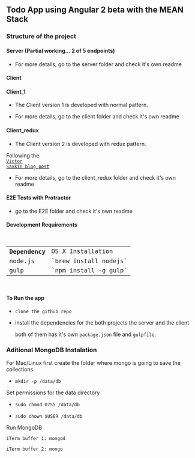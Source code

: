 ## Todo App using Angular 2 beta with the MEAN Stack

### Structure of the project

#### Server (Partial working... 2 of 5 endpoints)

- For more details, go to the server folder and check it's own readme

#### Client

#### Client_1

- The Client version 1 is developed with normal pattern.

- For more details, go to the client folder and check it's own readme

#### Client_redux

- The Client version 2 is developed with redux pattern.

Following the <code>
<a href="http://victorsavkin.com/post/137821436516/managing-state-in-angular-2-applications" tagret="_blank">Victor Savkin blog post</a>
</code>

- For more details, go to the client_redux folder and check it's own readme


#### E2E Tests with Protractor

- go to the E2E folder and check it's own readme

#### Development Requirements
<code>
<table>
<tr>
<th>Dependency</td><td>OS X Installation </th>
</tr>
<tr>
<td>node.js </td><td>`brew install nodejs` </td>
</tr>
<tr>
<td>gulp </td><td>`npm install -g gulp` </td>
</tr>
</table>
</code>

#### To Run the app

- `clone the github repo`

- install the dependencies for the both projects the server and the client

  both of them has it's own `package.json` file and `gulpfile`.

### Aditional MongoDB Instalation

For Mac/Linux first create the folder where mongo is going to save the collections

- `mkdir -p /data/db`

Set permissions for the data directory

- `sudo chmod 0755 /data/db`

- `sudo chown $USER /data/db`

Run MongoDB

`iTerm buffer 1: mongod`

`iTerm buffer 2: mongo`
